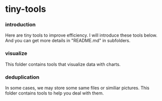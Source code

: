 # tiny-tools

### introduction
Here are tiny tools to improve efficiency. I will introduce these tools below. And you can get more details in "README.md" in subfolders.

### visualize
This folder contains tools that visualize data with charts.

### deduplication
In some cases, we may store some same files or similiar pictures. This folder contains tools to help you deal with them.
